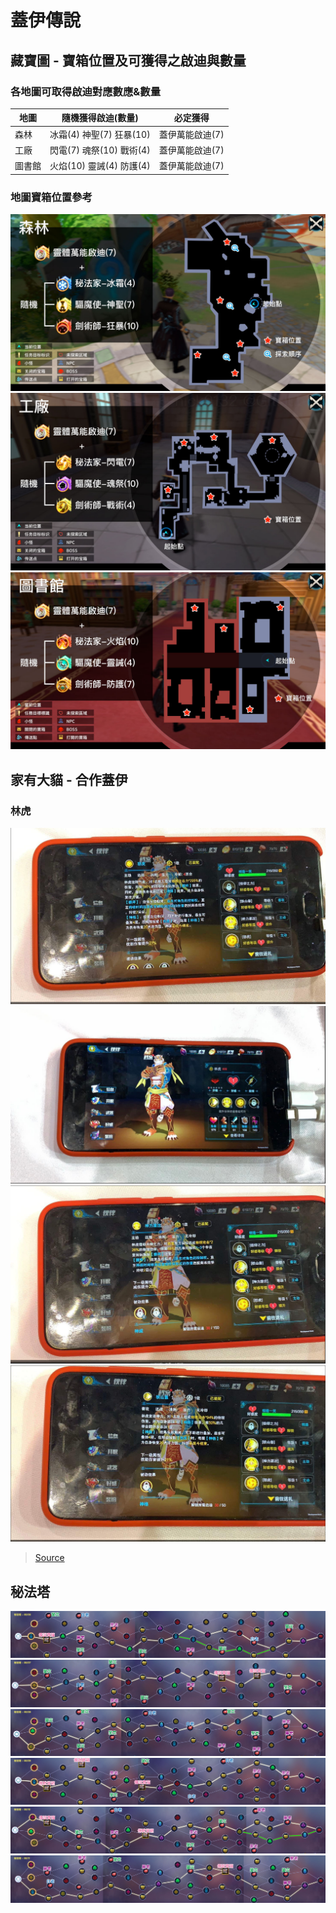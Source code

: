 # 蓋伊傳說

## 藏寶圖 - 寶箱位置及可獲得之啟迪與數量

### 各地圖可取得啟迪對應數應&數量

地圖 | 隨機獲得啟迪(數量) | 必定獲得
--- | --- | ---
森林 | 冰霜(4) 神聖(7) 狂暴(10)| 蓋伊萬能啟迪(7)
工廠 | 閃電(7) 魂祭(10) 戰術(4) | 蓋伊萬能啟迪(7)
圖書館 | 火焰(10) 靈誡(4) 防護(4) | 蓋伊萬能啟迪(7)

### 地圖寶箱位置參考

![森林](assets/img/forest.jpg)
![工廠](assets/img/factory.jpg)
![圖書館](assets/img/library.jpg)

## 家有大貓 - 合作蓋伊

### 林虎

![](assets/img/Nekojishi_1.jpg)
![](assets/img/Nekojishi_2.jpg)
![](assets/img/Nekojishi_3.jpg)
![](assets/img/Nekojishi_4.jpg)

> [Source](https://forum.gamer.com.tw/C.php?bsn=36399&snA=486&tnum=3)

## 秘法塔

![0806](assets/img/tower_20190806.jpg)
![0807](assets/img/tower_20190807.jpg)
![0808](assets/img/tower_20190808.jpg)
![0809](assets/img/tower_20190809.jpg)
![0810](assets/img/tower_20190810.jpg)
![0811](assets/img/tower_20190811.jpg)
